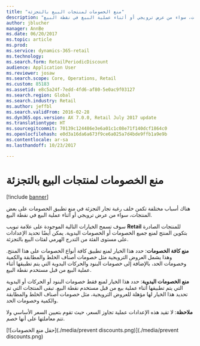 ```yaml
---
title: "منع الخصومات لمنتجات البيع بالتجزئة"
description: "هناك أسباب مختلفة تكمن خلف رغبة تجار التجزئة في منع تطبيق الخصومات على بعض المنتجات، سواء من عرض ترويجي أو أثناء عملية البيع في نقطة البيع."
author: jblucher
manager: AnnBe
ms.date: 06/20/2017
ms.topic: article
ms.prod: 
ms.service: dynamics-365-retail
ms.technology: 
ms.search.form: RetailPeriodicDiscount
audience: Application User
ms.reviewer: josaw
ms.search.scope: Core, Operations, Retail
ms.custom: 85183
ms.assetid: e8c5a24f-7edd-4fd6-af80-5e0ac9f03127
ms.search.region: Global
ms.search.industry: Retail
ms.author: jeffbl
ms.search.validFrom: 2016-02-28
ms.dyn365.ops.version: AX 7.0.0, Retail July 2017 update
ms.translationtype: HT
ms.sourcegitcommit: 70139c124486e3e6a01c1c08e71f140dcf1864c0
ms.openlocfilehash: e0d3a16da6a673f9ce6a025a7d4bde9ffb1a9e9b
ms.contentlocale: ar-sa
ms.lasthandoff: 10/23/2017

---
```


# <a name="prevent-discounts-for-retail-products"></a>منع الخصومات لمنتجات البيع بالتجزئة

[!include [banner](includes/banner.md)]

هناك أسباب مختلفة تكمن خلف رغبة تجار التجزئة في منع تطبيق الخصومات على بعض المنتجات، سواء من عرض ترويجي أو أثناء عملية البيع في نقطة البيع.

سوف تسمح الخيارات التالية الموجودة على علامة تبويب **Retail** للمنتجات الصادرة بتكوين المنتج لمنع جميع الخصومات أو الخصومات اليدوية. يمكن أيضًا تحديد الإعدادات على مستوى الفئة من التدرج الهرمي لفئات البيع بالتجزئة.

**منع كافة الخصومات**: حدد هذا الخيار لمنع تطبيق كافة أنواع الخصومات على هذا المنتج. وهذا يشمل العروض الترويجية مثل خصومات أصناف الخلط والمطابقة والكمية وخصومات الحد، بالإضافة إلى خصومات البنود والحركات اليدوية التي يتم تطبيقها أثناء عملية البيع من قبل مستخدم نقطة البيع.

**منع الخصومات اليدوية**: حدد هذا الخيار لمنع فقط خصومات البنود أو الحركات أو اليدوية التي يتم تطبيقها أثناء عملية بيع من قبل مستخدم نقطة البيع. تبقى المنتجات التي تم تحديد هذا الخيار لها مؤهلة للعروض الترويجية، مثل خصومات أصناف الخلط والمطابقة والكمية وخصومات الحد.

**ملاحظة**: لا تقيد هذه الإعدادات عملية تجاوز السعر، حيث تقوم بتعيين السعر الأساسي ولا تتم معاملتها على أنها خصم.  

[![حقل منع الخصومات](./media/prevent discounts.png)](./media/prevent discounts.png)

